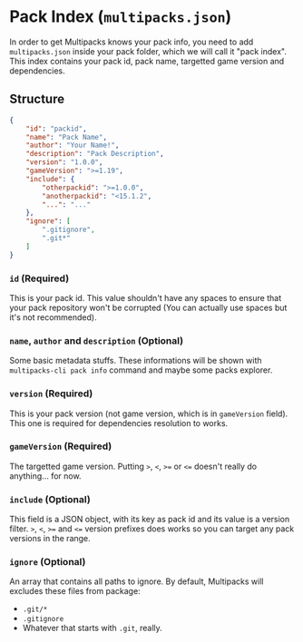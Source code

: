 # Pack Index (``multipacks.json``)
In order to get Multipacks knows your pack info, you need to add ``multipacks.json`` inside your pack folder, which we will call it "pack index". This index contains your pack id, pack name, targetted game version and dependencies.

## Structure
```json
{
    "id": "packid",
    "name": "Pack Name",
    "author": "Your Name!",
    "description": "Pack Description",
    "version": "1.0.0",
    "gameVersion": ">=1.19",
    "include": {
        "otherpackid": ">=1.0.0",
        "anotherpackid": "<15.1.2",
        "...": "..."
    },
    "ignore": [
        ".gitignore",
        ".git*"
    ]
}
```

### ``id`` (Required)
This is your pack id. This value shouldn't have any spaces to ensure that your pack repository won't be corrupted (You can actually use spaces but it's not recommended).

### ``name``, ``author`` and ``description`` (Optional)
Some basic metadata stuffs. These informations will be shown with ``multipacks-cli pack info`` command and maybe some packs explorer.

### ``version`` (Required)
This is your pack version (not game version, which is in ``gameVersion`` field). This one is required for dependencies resolution to works.

### ``gameVersion`` (Required)
The targetted game version. Putting ``>``, ``<``, ``>=`` or ``<=`` doesn't really do anything... for now.

### ``include`` (Optional)
This field is a JSON object, with its key as pack id and its value is a version filter. ``>``, ``<``, ``>=`` and ``<=`` version prefixes does works so you can target any pack versions in the range.

### ``ignore`` (Optional)
An array that contains all paths to ignore. By default, Multipacks will excludes these files from package:
- ``.git/*``
- ``.gitignore``
- Whatever that starts with ``.git``, really.
